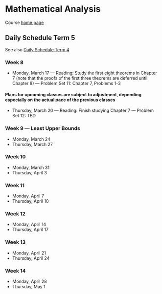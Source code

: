 # Mathematical Analysis

Course [home page](./)

## Daily Schedule Term 5

See also [Daily Schedule Term 4](./daily_schedule_term_4.html)

### Week 8

* Monday, March 17 &mdash; Reading: Study the first eight theorems in Chapter 7 (note that the proofs of the first three theorems are deferred until Chapter 8) &mdash; Problem Set 11: Chapter 7, Problems 1-3

#### Plans for upcoming classes are subject to adjustment, depending especially on the actual pace of the previous classes

* Thursday, March 20 &mdash; Reading: Finish studying Chapter 7 &mdash; Problem Set 12: TBD

### Week 9 &mdash; Least Upper Bounds

* Monday, March 24
* Thursday, March 27

### Week 10

* Monday, March 31
* Thursday, April 3

### Week 11

* Monday, April 7
* Thursday, April 10

### Week 12

* Monday, April 14
* Thursday, April 17

### Week 13

* Monday, April 21
* Thursday, April 24

### Week 14

* Monday, April 28
* Thursday, May 1

